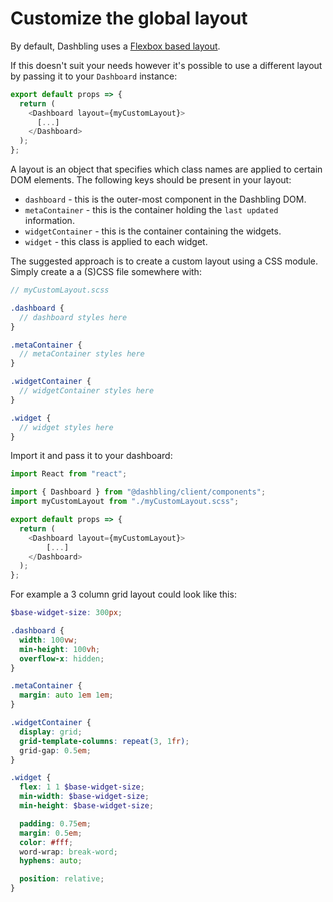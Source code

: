 # Customize the global layout

By default, Dashbling uses a [Flexbox based layout](https://github.com/pascalw/dashbling/blob/master/packages/client/layouts/FlexLayout.scss).

If this doesn't suit your needs however it's possible to use a different layout by passing it to your `Dashboard` instance:

```js
export default props => {
  return (
    <Dashboard layout={myCustomLayout}>
      [...]
    </Dashboard>
  );
};
```

A layout is an object that specifies which class names are applied to certain DOM elements. The following keys should be present in your layout:

* `dashboard` - this is the outer-most component in the Dashbling DOM.
* `metaContainer` - this is the container holding the `last updated` information.
* `widgetContainer` - this is the container containing the widgets.
* `widget` - this class is applied to each widget.

The suggested approach is to create a custom layout using a CSS module. Simply create a a (S)CSS file somewhere with:

```scss
// myCustomLayout.scss

.dashboard {
  // dashboard styles here
}

.metaContainer {
  // metaContainer styles here
}

.widgetContainer {
  // widgetContainer styles here
}

.widget {
  // widget styles here
}
```

Import it and pass it to your dashboard:

```js
import React from "react";

import { Dashboard } from "@dashbling/client/components";
import myCustomLayout from "./myCustomLayout.scss";

export default props => {
  return (
    <Dashboard layout={myCustomLayout}>
		[...]
    </Dashboard>
  );
};
```

For example a 3 column grid layout could look like this:

```scss
$base-widget-size: 300px;

.dashboard {
  width: 100vw;
  min-height: 100vh;
  overflow-x: hidden;
}

.metaContainer {
  margin: auto 1em 1em;
}

.widgetContainer {
  display: grid;
  grid-template-columns: repeat(3, 1fr);
  grid-gap: 0.5em;
}

.widget {
  flex: 1 1 $base-widget-size;
  min-width: $base-widget-size;
  min-height: $base-widget-size;

  padding: 0.75em;
  margin: 0.5em;
  color: #fff;
  word-wrap: break-word;
  hyphens: auto;

  position: relative;
}
```
